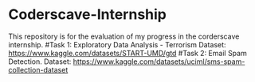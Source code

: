 # Coderscave-Internship

This repository is for the evaluation of my progress in the corderscave internship.
#Task 1: Exploratory Data Analysis - Terrorism  Dataset: https://www.kaggle.com/datasets/START-UMD/gtd
#Task 2: Email Spam Detection. Dataset: https://www.kaggle.com/datasets/uciml/sms-spam-collection-dataset
